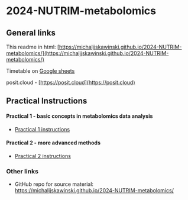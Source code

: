 # 2024-NUTRIM-metabolomics

## General links

This readme in html: [https://michaljjskawinski.github.io/2024-NUTRIM-metabolomics/](https://michaljjskawinski.github.io/2024-NUTRIM-metabolomics/)

Timetable on [Google sheets](https://docs.google.com/spreadsheets/u/0/d/1mt0nUgz8h7Lax0L2wGjKzeZomPlQbVFaPmd1gahLUqA/edit?usp=sharing&pli=1)

posit.cloud - [https://posit.cloud](https://posit.cloud)



## Practical Instructions

#### Practical 1 - basic concepts in metabolomics data analysis 

- [Practical 1 instructions](https://michaljjskawinski.github.io/2024-NUTRIM-metabolomics/practical-1/web/practical1-instructions.html)

#### Practical 2 - more advanced methods

- [Practical 2 instructions](https://michaljjskawinski.github.io/2024-NUTRIM-metabolomics/practical-2/web/practical2-instructions.html)


### Other links

- GitHub repo for source material: https://michaljjskawinski.github.io/2024-NUTRIM-metabolomics/

